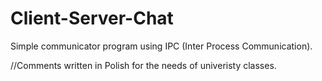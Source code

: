 # Client-Server-Chat
Simple communicator program using IPC (Inter Process Communication).

//Comments written in Polish for the needs of univeristy classes.
